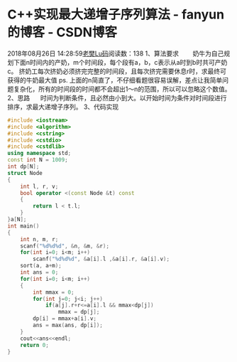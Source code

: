 # C++实现最大递增子序列算法 - fanyun的博客 - CSDN博客
2018年08月26日 14:28:59[老樊Lu码](https://me.csdn.net/fanyun_01)阅读数：138
1、算法要求
       奶牛为自己规划下面n时间内的产奶，m个时间段，每个段有a，b，c表示从a时到b时共可产奶c。 挤奶工每次挤奶必须挤完完整的时间段，且每次挤完需要休息r时，求最终可获得的牛奶最大值 ps. 上面的n简直了，不仔细看题很容易误解，差点让我简单问题复杂化，所有的时间段的时间都不会超出1～n的范围，所以可以忽略这个数值。
2、思路
     时间为判断条件，且必然由小到大。以开始时间为条件对时间段进行排序，求最大递增子序列。
3、代码实现
```cpp
#include <iostream>
#include <algorithm>
#include <cstring>
#include <cstdio>
#include <cstdlib>
using namespace std;
const int N = 1009;
int dp[N];
struct Node
{
    int l, r, v;
    bool operator <(const Node &t) const
    {
        return l < t.l;
    }
}a[N];
int main()
{
    int n, m, r;
    scanf("%d%d%d", &n, &m, &r);
    for(int i=0; i<m; i++)
        scanf("%d%d%d", &a[i].l ,&a[i].r, &a[i].v);
    sort(a, a+m);
    int ans = 0;
    for(int i=0; i<m; i++)
    {
        int mmax = 0;
        for(int j=0; j<i; j++)
            if(a[j].r+r<=a[i].l && mmax<dp[j])
                mmax = dp[j];
        dp[i] = mmax+a[i].v;
        ans = max(ans, dp[i]);
    }
    cout<<ans<<endl;
    return 0;
}
```
